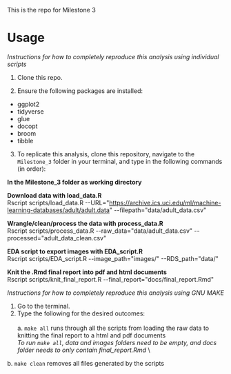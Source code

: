 This is the repo for Milestone 3

**Usage**
==================
_Instructions for how to completely reproduce this analysis using individual scripts_

1. Clone this repo.

2. Ensure the following packages are installed:

  - ggplot2
  - tidyverse
  - glue
  - docopt
  - broom
  - tibble


3. To replicate this analysis, clone this repository, navigate to the `Milestone_3` folder in your terminal, and type in the following commands (in order):

**In the Milestone_3 folder as working directory**

 **Download data with load_data.R** \
  Rscript scripts/load_data.R --URL="https://archive.ics.uci.edu/ml/machine-learning-databases/adult/adult.data" --filepath="data/adult_data.csv"
  
  **Wrangle/clean/process the data with process_data.R** \
  Rscript scripts/process_data.R --raw_data="data/adult_data.csv" --processed="adult_data_clean.csv"
  
  **EDA script to export images with EDA_script.R** \
  Rscript scripts/EDA_script.R --image_path="images/" --RDS_path="data/" 
  
  **Knit the .Rmd final report into pdf and html documents** \
  Rscript scripts/knit_final_report.R --final_report="docs/final_report.Rmd"
  
_Instructions for how to completely reproduce this analysis using GNU MAKE_
1. Go to the terminal.
2. Type the following for the desired outcomes: \
\
a. `make all` runs through all the scripts from loading the raw data to knitting the final report to a html and pdf documents \
_To run `make all`, data and images folders need to be empty, and docs folder needs to only contain final_report.Rmd_ \

b. `make clean` removes all files generated by the scripts 
